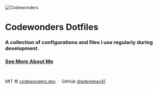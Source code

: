 ![Codewonders](https://i.ibb.co/JtYZKpc/Group-10-2-1.png)

# Codewonders Dotfiles

### A collection of configurations and files I use regularly during development.

### [See More About Me](https://codewonders.dev)

<br />

MIT © [codewonders.dev](https://codewonders.dev) &nbsp;&middot;&nbsp; GitHub
[@adenekan41](https://github.com/adenekan41)
